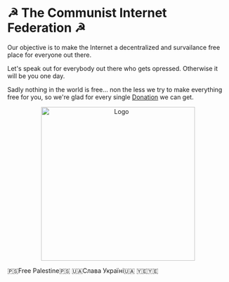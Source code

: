 # ☭ The Communist Internet Federation ☭

Our objective is to make the Internet a decentralized and survailance free place for everyone out there. 

Let's speak out for everybody out there who gets opressed. Otherwise it will be you one day. 

Sadly nothing in the world is free... non the less we try to make everything free for you, so we're glad for every single [Donation](bitcoin:BC1QKE75ELVW5ZHG74GGP370A3SHALLR0LWPTUTY6J?label=Donations) we can get. 

<p align="center">
  <img src="https://github.com/The-Communist-Internet-Federation/.github/blob/main/CiF.svg" width="350" title="Logo">
</p>

🇵🇸Free Palestine🇵🇸
🇺🇦Слава Україні🇺🇦
🇾🇪🇾🇪
